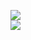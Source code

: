 [![](https://img.shields.io/badge/Made%20With-Github%20Spray-lightgrey.svg?style=for-the-badge&logo=github)](https://github.com/Annihil/github-spray#13700)  
[![](https://i.imgur.com/2DrTn0Z.gif)](https://github.com/Annihil/github-spray)